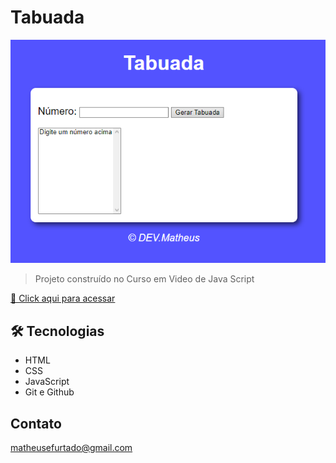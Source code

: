 # Tabuada

![preview](./.github/preview.png)


> Projeto construído no Curso em Video de Java Script

[🔗 Click aqui para acessar](https://matheusfurts.github.io/Tabuada/)

## 🛠 Tecnologias

- HTML
- CSS
- JavaScript
- Git e Github

## Contato

matheusefurtado@gmail.com